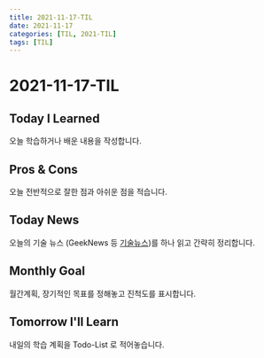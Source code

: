 ```yaml
---
title: 2021-11-17-TIL
date: 2021-11-17
categories: [TIL, 2021-TIL]
tags: [TIL]
---
```


# 2021-11-17-TIL

## Today I Learned

오늘 학습하거나 배운 내용을 작성합니다.

## Pros & Cons

오늘 전반적으로 잘한 점과 아쉬운 점을 적습니다.

## Today News

오늘의 기술 뉴스 (GeekNews 등 [기술뉴스](https://ohahohah.com/subscribe-dev-newsletter/))를 하나 읽고 간략히 정리합니다.

## Monthly Goal

월간계획, 장기적인 목표를 정해놓고 진척도를 표시합니다.

## Tomorrow I'll Learn

내일의 학습 계획을 Todo-List 로 적어놓습니다.